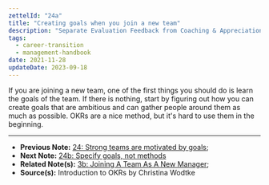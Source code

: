 ```yaml
---
zettelId: "24a"
title: "Creating goals when you join a new team"
description: "Separate Evaluation Feedback from Coaching & Appreciation Feedback In Performance Reviews"
tags:
  - career-transition
  - management-handbook
date: 2021-11-28
updateDate: 2023-09-18
---
```


If you are joining a new team, one of the first things you should do is learn the goals of the team. If there is nothing, start by figuring out how you can create goals that are ambitious and can gather people around them as much as possible. OKRs are a nice method, but it's hard to use them in the beginning.

---

- **Previous Note:** [24: Strong teams are motivated by goals](/notes/24/);
- **Next Note:** [24b: Specify goals, not methods](/notes/24b/)
- **Related Note(s):** [3b: Joining A Team As A New Manager](/notes/3b/);
- **Source(s):** Introduction to OKRs by Christina Wodtke
